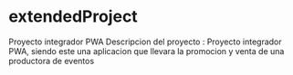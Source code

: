 # extendedProject
Proyecto integrador PWA
Descripcion del proyecto : Proyecto integrador PWA, siendo este una aplicacion que llevara la promocion y venta de una productora de eventos
